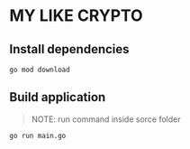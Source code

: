 # MY LIKE CRYPTO

## Install dependencies

```
go mod download
```

## Build application
> NOTE: run command inside sorce folder

```
go run main.go 
```